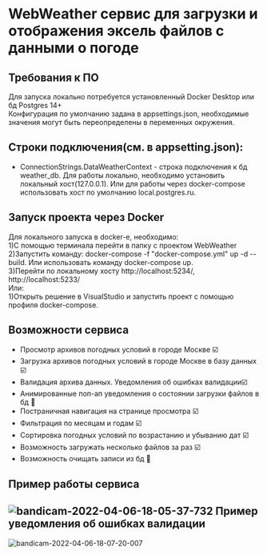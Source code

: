 WebWeather сервис для загрузки и отображения эксель файлов с данными о погоде
==============================


Требования к ПО
---------
Для запуска локально потребуется установленный Docker Desktop или бд Postgres 14+  
Конфигурация по умолчанию задана в appsettings.json, необходимые значения могут быть переопределены в переменных окружения.

Строки подключения(см. в appsetting.json):
-------------------------------------
* ConnectionStrings.DataWeatherContext - строка подключения к бд weather_db.  Для работы локально, необходимо установить локальный хост(127.0.0.1). Или для работы через docker-compose использовать хост по умолчанию local.postgres.ru.

Запуск проекта через Docker
---------------------------
Для локального запуска в docker-е, необходимо:  
1)С помощью терминала перейти в папку с проектом WebWeather  
2)Запустить команду: docker-compose -f "docker-compose.yml" up -d --build. Или использовать команду docker-compose up.  
3)Перейти по локальному хосту http://localhost:5234/, http://localhost:5233/  
  Или:   
1)Открыть решение в VisualStudio и запустить проект с помощью профиля docker-compose.

Возможности сервиса
----------------------------
* Просмотр архивов погодных условий в городе Москве :ballot_box_with_check:
* Загрузка архивов погодных условий в городе Москве в базу данных :ballot_box_with_check:
* Валидация архива данных. Уведомления об ошибках валидации:ballot_box_with_check:
* Анимированные поп-ап уведомления о состоянии загрузки файлов в бд :black_square_button:
* Постраничная навигация на странице просмотра :ballot_box_with_check:
* Фильтрация по месяцам и годам :ballot_box_with_check:
* Сортировка погодных условий по возрастанию и убыванию дат :ballot_box_with_check:
* Возможность загружать несколько файлов за раз :ballot_box_with_check:  
* Возможность очищать записи из бд :black_square_button:

Пример работы сервиса
----------------------------
![bandicam-2022-04-06-18-05-37-732](https://user-images.githubusercontent.com/17438672/162007552-41a07098-9e34-4ba5-b5a8-900cd3cf11b8.gif)
Пример уведомления об ошибках валидации
----------------------------
![bandicam-2022-04-06-18-07-20-007](https://user-images.githubusercontent.com/17438672/162007766-d8963967-e6fb-4960-84de-0fb6b027d523.gif)
